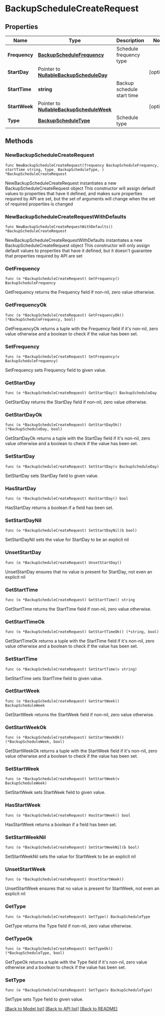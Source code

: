 # BackupScheduleCreateRequest

## Properties

Name | Type | Description | Notes
------------ | ------------- | ------------- | -------------
**Frequency** | [**BackupScheduleFrequency**](BackupScheduleFrequency.md) | Schedule frequency type | 
**StartDay** | Pointer to [**NullableBackupScheduleDay**](BackupScheduleDay.md) |  | [optional] 
**StartTime** | **string** | Backup schedule start time | 
**StartWeek** | Pointer to [**NullableBackupScheduleWeek**](BackupScheduleWeek.md) |  | [optional] 
**Type** | [**BackupScheduleType**](BackupScheduleType.md) | Schedule type | 

## Methods

### NewBackupScheduleCreateRequest

`func NewBackupScheduleCreateRequest(frequency BackupScheduleFrequency, startTime string, type_ BackupScheduleType, ) *BackupScheduleCreateRequest`

NewBackupScheduleCreateRequest instantiates a new BackupScheduleCreateRequest object
This constructor will assign default values to properties that have it defined,
and makes sure properties required by API are set, but the set of arguments
will change when the set of required properties is changed

### NewBackupScheduleCreateRequestWithDefaults

`func NewBackupScheduleCreateRequestWithDefaults() *BackupScheduleCreateRequest`

NewBackupScheduleCreateRequestWithDefaults instantiates a new BackupScheduleCreateRequest object
This constructor will only assign default values to properties that have it defined,
but it doesn't guarantee that properties required by API are set

### GetFrequency

`func (o *BackupScheduleCreateRequest) GetFrequency() BackupScheduleFrequency`

GetFrequency returns the Frequency field if non-nil, zero value otherwise.

### GetFrequencyOk

`func (o *BackupScheduleCreateRequest) GetFrequencyOk() (*BackupScheduleFrequency, bool)`

GetFrequencyOk returns a tuple with the Frequency field if it's non-nil, zero value otherwise
and a boolean to check if the value has been set.

### SetFrequency

`func (o *BackupScheduleCreateRequest) SetFrequency(v BackupScheduleFrequency)`

SetFrequency sets Frequency field to given value.


### GetStartDay

`func (o *BackupScheduleCreateRequest) GetStartDay() BackupScheduleDay`

GetStartDay returns the StartDay field if non-nil, zero value otherwise.

### GetStartDayOk

`func (o *BackupScheduleCreateRequest) GetStartDayOk() (*BackupScheduleDay, bool)`

GetStartDayOk returns a tuple with the StartDay field if it's non-nil, zero value otherwise
and a boolean to check if the value has been set.

### SetStartDay

`func (o *BackupScheduleCreateRequest) SetStartDay(v BackupScheduleDay)`

SetStartDay sets StartDay field to given value.

### HasStartDay

`func (o *BackupScheduleCreateRequest) HasStartDay() bool`

HasStartDay returns a boolean if a field has been set.

### SetStartDayNil

`func (o *BackupScheduleCreateRequest) SetStartDayNil(b bool)`

 SetStartDayNil sets the value for StartDay to be an explicit nil

### UnsetStartDay
`func (o *BackupScheduleCreateRequest) UnsetStartDay()`

UnsetStartDay ensures that no value is present for StartDay, not even an explicit nil
### GetStartTime

`func (o *BackupScheduleCreateRequest) GetStartTime() string`

GetStartTime returns the StartTime field if non-nil, zero value otherwise.

### GetStartTimeOk

`func (o *BackupScheduleCreateRequest) GetStartTimeOk() (*string, bool)`

GetStartTimeOk returns a tuple with the StartTime field if it's non-nil, zero value otherwise
and a boolean to check if the value has been set.

### SetStartTime

`func (o *BackupScheduleCreateRequest) SetStartTime(v string)`

SetStartTime sets StartTime field to given value.


### GetStartWeek

`func (o *BackupScheduleCreateRequest) GetStartWeek() BackupScheduleWeek`

GetStartWeek returns the StartWeek field if non-nil, zero value otherwise.

### GetStartWeekOk

`func (o *BackupScheduleCreateRequest) GetStartWeekOk() (*BackupScheduleWeek, bool)`

GetStartWeekOk returns a tuple with the StartWeek field if it's non-nil, zero value otherwise
and a boolean to check if the value has been set.

### SetStartWeek

`func (o *BackupScheduleCreateRequest) SetStartWeek(v BackupScheduleWeek)`

SetStartWeek sets StartWeek field to given value.

### HasStartWeek

`func (o *BackupScheduleCreateRequest) HasStartWeek() bool`

HasStartWeek returns a boolean if a field has been set.

### SetStartWeekNil

`func (o *BackupScheduleCreateRequest) SetStartWeekNil(b bool)`

 SetStartWeekNil sets the value for StartWeek to be an explicit nil

### UnsetStartWeek
`func (o *BackupScheduleCreateRequest) UnsetStartWeek()`

UnsetStartWeek ensures that no value is present for StartWeek, not even an explicit nil
### GetType

`func (o *BackupScheduleCreateRequest) GetType() BackupScheduleType`

GetType returns the Type field if non-nil, zero value otherwise.

### GetTypeOk

`func (o *BackupScheduleCreateRequest) GetTypeOk() (*BackupScheduleType, bool)`

GetTypeOk returns a tuple with the Type field if it's non-nil, zero value otherwise
and a boolean to check if the value has been set.

### SetType

`func (o *BackupScheduleCreateRequest) SetType(v BackupScheduleType)`

SetType sets Type field to given value.



[[Back to Model list]](../README.md#documentation-for-models) [[Back to API list]](../README.md#documentation-for-api-endpoints) [[Back to README]](../README.md)


